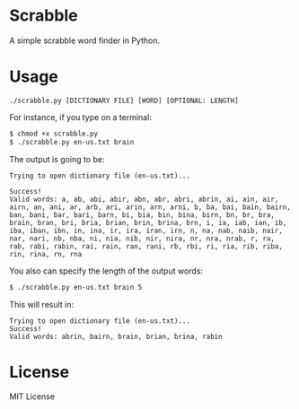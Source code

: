 # Scrabble
A simple scrabble word finder in Python.

# Usage
`./scrabble.py [DICTIONARY FILE] [WORD] [OPTIONAL: LENGTH]`

For instance, if you type on a terminal:
			
```sh
$ chmod +x scrabble.py
$ ./scrabble.py en-us.txt brain
```
	
The output is going to be:

	Trying to open dictionary file (en-us.txt)... 

	Success!
	Valid words: a, ab, abi, abir, abn, abr, abri, abrin, ai, ain, air, airn, an, ani, ar, arb, ari, arin, arn, arni, b, ba, bai, bain, bairn, ban, bani, bar, bari, barn, bi, bia, bin, bina, birn, bn, br, bra, brain, bran, bri, bria, brian, brin, brina, brn, i, ia, iab, ian, ib, iba, iban, ibn, in, ina, ir, ira, iran, irn, n, na, nab, naib, nair, nar, nari, nb, nba, ni, nia, nib, nir, nira, nr, nra, nrab, r, ra, rab, rabi, rabin, rai, rain, ran, rani, rb, rbi, ri, ria, rib, riba, rin, rina, rn, rna
	
You also can specify the length of the output words:

```sh
$ ./scrabble.py en-us.txt brain 5
```

This will result in:

	Trying to open dictionary file (en-us.txt)... 
	Success!
	Valid words: abrin, bairn, brain, brian, brina, rabin
    
# License
MIT License
